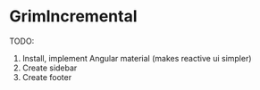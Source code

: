 # GrimIncremental

TODO:

1) Install, implement Angular material (makes reactive ui simpler)
2) Create sidebar
3) Create footer
